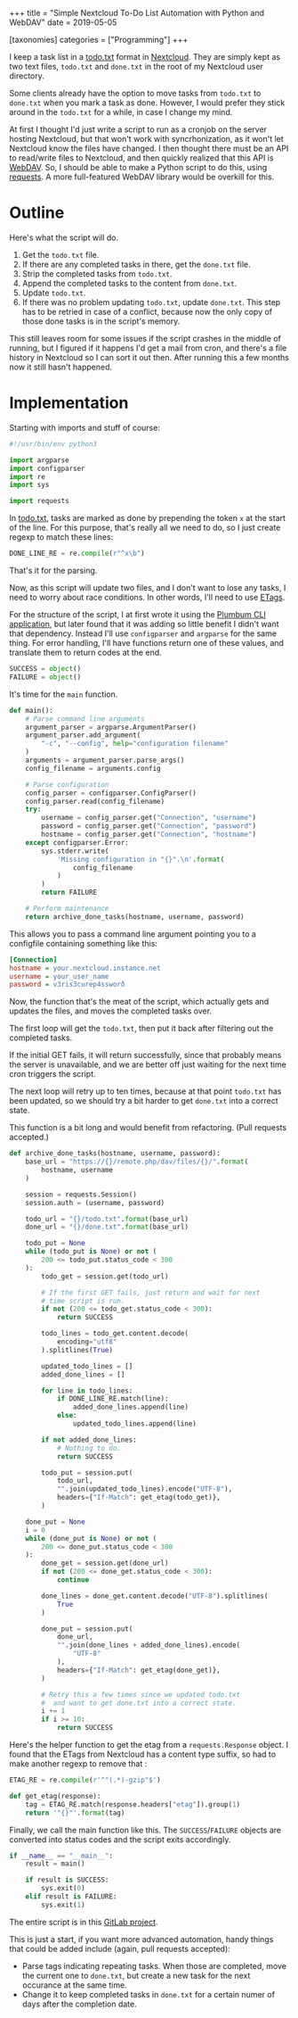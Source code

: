 +++
title = "Simple Nextcloud To-Do List Automation with Python and WebDAV"
date = 2019-05-05

[taxonomies]
categories = ["Programming"]
+++

I keep a task list in a [todo.txt][todo.txt] format in
[Nextcloud][Nextcloud]. They are simply kept as two text files, `todo.txt`
and `done.txt` in the root of my Nextcloud user directory.

Some clients already have the option to move tasks from `todo.txt` to
`done.txt` when you mark a task as done. However, I would prefer they stick
around in the `todo.txt` for a while, in case I change my mind.

At first I thought I'd just write a script to run as a cronjob on the server
hosting Nextcloud, but that won't work with syncrhonization, as it won't let
Nextcloud know the files have changed. I then thought there must be an API to
read/write files to Nextcloud, and then quickly realized that this API is
[WebDAV][webdav]. So, I should be able to make a Python script to do this,
using [requests][requests]. A more full-featured WebDAV library would be
overkill for this.

<!-- more -->

# Outline

Here's what the script will do.

1. Get the `todo.txt` file.
1. If there are any completed tasks in there, get the `done.txt` file.
1. Strip the completed tasks from `todo.txt`.
1. Append the completed tasks to the content from `done.txt`.
1. Update `todo.txt`.
1. If there was no problem updating `todo.txt`, update `done.txt`. This step
  has to be retried in case of a conflict, because now the only copy of those
  done tasks is in the script's memory.

This still leaves room for some issues if the script crashes in the middle of
running, but I figured if it happens I'd get a mail from cron, and there's a
file history in Nextcloud so I can sort it out then. After running this a few
months now it still hasn't happened.

# Implementation

Starting with imports and stuff of course:

```python
#!/usr/bin/env python3

import argparse
import configparser
import re
import sys

import requests
```

In [todo.txt][todo.txt], tasks are marked as done by prepending the token `x`
at the start of the line. For this purpose, that's really all we need to do,
so I just create regexp to match these lines:

```python
DONE_LINE_RE = re.compile(r"^x\b")
```

That's it for the parsing.

Now, as this script will update two files, and I don't want to lose any
tasks, I need to worry about race conditions. In other words, I'll need to
use [ETags][etag].

For the structure of the script, I at first wrote it using the [Plumbum CLI
application][plumbum-cli], but later found that it was adding so little
benefit I didn't want that dependency. Instead I'll use `configparser` and
`argparse` for the same thing. For error handling, I'll have functions return
one of these values, and translate them to return codes at the end.

```python
SUCCESS = object()
FAILURE = object()
```

It's time for the `main` function.

```python
def main():
    # Parse command line arguments
    argument_parser = argparse.ArgumentParser()
    argument_parser.add_argument(
        "-c", "--config", help="configuration filename"
    )
    arguments = argument_parser.parse_args()
    config_filename = arguments.config

    # Parse configuration
    config_parser = configparser.ConfigParser()
    config_parser.read(config_filename)
    try:
        username = config_parser.get("Connection", "username")
        password = config_parser.get("Connection", "password")
        hostname = config_parser.get("Connection", "hostname")
    except configparser.Error:
        sys.stderr.write(
            'Missing configuration in "{}".\n'.format(
                config_filename
            )
        )
        return FAILURE

    # Perform maintenance
    return archive_done_tasks(hostname, username, password)
```

This allows you to pass a command line argument pointing you to a configfile
containing something like this:

```ini
[Connection]
hostname = your.nextcloud.instance.net
username = your_user_name
password = v3ris3curep4ssworð
```

Now, the function that's the meat of the script, which actually gets and
updates the files, and moves the completed tasks over.

The first loop will get the `todo.txt`, then put it back after filtering out
the completed tasks.

If the initial GET fails, it will return successfully, since that probably
means the server is unavailable, and we are better off just waiting for the
next time cron triggers the script.

The next loop will retry up to ten times, because at that point `todo.txt`
has been updated, so we should try a bit harder to get `done.txt` into a
correct state.

This function is a bit long and would benefit from refactoring. (Pull
requests accepted.)

```python
def archive_done_tasks(hostname, username, password):
    base_url = "https://{}/remote.php/dav/files/{}/".format(
        hostname, username
    )

    session = requests.Session()
    session.auth = (username, password)

    todo_url = "{}/todo.txt".format(base_url)
    done_url = "{}/done.txt".format(base_url)

    todo_put = None
    while (todo_put is None) or not (
        200 <= todo_put.status_code < 300
    ):
        todo_get = session.get(todo_url)

        # If the first GET fails, just return and wait for next
        # time script is run.
        if not (200 <= todo_get.status_code < 300):
            return SUCCESS

        todo_lines = todo_get.content.decode(
            encoding="utf8"
        ).splitlines(True)

        updated_todo_lines = []
        added_done_lines = []

        for line in todo_lines:
            if DONE_LINE_RE.match(line):
                added_done_lines.append(line)
            else:
                updated_todo_lines.append(line)

        if not added_done_lines:
            # Nothing to do.
            return SUCCESS

        todo_put = session.put(
            todo_url,
            "".join(updated_todo_lines).encode("UTF-8"),
            headers={"If-Match": get_etag(todo_get)},
        )

    done_put = None
    i = 0
    while (done_put is None) or not (
        200 <= done_put.status_code < 300
    ):
        done_get = session.get(done_url)
        if not (200 <= done_get.status_code < 300):
            continue

        done_lines = done_get.content.decode("UTF-8").splitlines(
            True
        )

        done_put = session.put(
            done_url,
            "".join(done_lines + added_done_lines).encode(
                "UTF-8"
            ),
            headers={"If-Match": get_etag(done_get)},
        )

        # Retry this a few times since we updated todo.txt
        #  and want to get done.txt into a correct state.
        i += 1
        if i >= 10:
            return SUCCESS
```

Here's the helper function to get the etag from a `requests.Response` object.
I found that the ETags from Nextcloud has a content type suffix, so had to
make another regexp to remove that :

```python
ETAG_RE = re.compile(r'^"(.*)-gzip"$')

def get_etag(response):
    tag = ETAG_RE.match(response.headers["etag"]).group(1)
    return '"{}"'.format(tag)
```

Finally, we call the main function like this. The `SUCCESS`/`FAILURE` objects
are converted into status codes and the script exits accordingly.


```python
if __name__ == "__main__":
    result = main()

    if result is SUCCESS:
        sys.exit(0)
    elif result is FAILURE:
        sys.exit(1)
```

The entire script is in this [GitLab project][gitlab-project].

This is just a start, if you want more advanced automation, handy things that
could be added include (again, pull requests accepted):

* Parse tags indicating repeating tasks. When those are completed, move the
  current one to `done.txt`, but create a new task for the next occurance at
  the same time.
* Change it to keep completed tasks in `done.txt` for a certain numer of days
  after the completion date.

[todo.txt]: http://todotxt.org/
[Nextcloud]: https://nextcloud.com/
[todo_maintenance]: https://gitlab.com/bkhl/todo_maintenance
[webdav]: https://tools.ietf.org/html/rfc2518
[requests]: https://pypi.org/project/requests/
[etag]: https://tools.ietf.org/html/rfc7232
[plumbum-cli]: https://plumbum.readthedocs.io/en/latest/cli.html
[gitlab-project]: https://gitlab.com/bkhl/todo_maintenance
